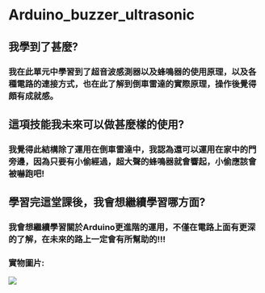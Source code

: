 # Arduino_buzzer_ultrasonic
## 我學到了甚麼?

### 我在此單元中學習到了超音波感測器以及蜂鳴器的使用原理，以及各種電路的連接方式，也在此了解到倒車雷達的實際原理，操作後覺得頗有成就感。

## 這項技能我未來可以做甚麼樣的使用?

### 我覺得此結構除了運用在倒車雷達中，我認為還可以運用在家中的門旁邊，因為只要有小偷經過，超大聲的蜂鳴器就會響起，小偷應該會被嚇跑吧!

## 學習完這堂課後，我會想繼續學習哪方面?

### 我會想繼續學習關於**Arduino**更進階的運用，不僅在電路上面有更深的了解，在未來的路上一定會有所幫助的!!!

### 實物圖片:
![](https://scontent.ftpe7-4.fna.fbcdn.net/v/t1.15752-9/270105125_355405923251919_9107352507599847107_n.jpg?_nc_cat=105&ccb=1-5&_nc_sid=ae9488&_nc_ohc=kw1CZAhJ3NEAX895BSI&_nc_ht=scontent.ftpe7-4.fna&oh=03_AVI7OhG3rnC2gYlysYYupA7TTL4_6nNjILNmDFo_UURNcg&oe=621894FD)
